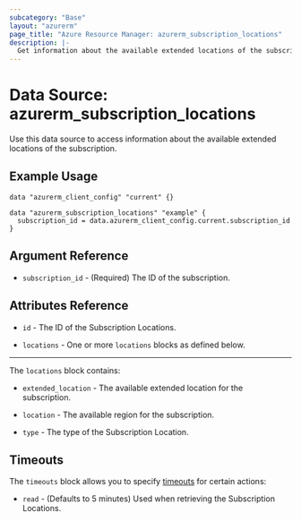 ```yaml
---
subcategory: "Base"
layout: "azurerm"
page_title: "Azure Resource Manager: azurerm_subscription_locations"
description: |-
  Get information about the available extended locations of the subscription.
---
```


# Data Source: azurerm_subscription_locations

Use this data source to access information about the available extended locations of the subscription.

## Example Usage

```hcl
data "azurerm_client_config" "current" {}

data "azurerm_subscription_locations" "example" {
  subscription_id = data.azurerm_client_config.current.subscription_id
}
```

## Argument Reference

* `subscription_id` - (Required) The ID of the subscription.

## Attributes Reference

* `id` - The ID of the Subscription Locations.

* `locations` - One or more `locations` blocks as defined below.

---

The `locations` block contains:

* `extended_location` - The available extended location for the subscription.
  
* `location` - The available region for the subscription.
  
* `type` - The type of the Subscription Location.

## Timeouts

The `timeouts` block allows you to specify [timeouts](https://www.terraform.io/docs/configuration/resources.html#timeouts) for certain actions:

* `read` - (Defaults to 5 minutes) Used when retrieving the Subscription Locations.
